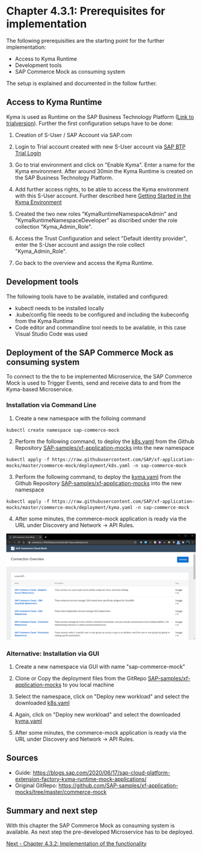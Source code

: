 # Chapter 4.3.1: Prerequisites for implementation

The following prerequisities are the starting point for the further implementation: 

* Access to Kyma Runtime
* Development tools
* SAP Commerce Mock as consuming system

The setup is explained and documented in the follow further.

## Access to Kyma Runtime

Kyma is used as Runtime on the SAP Business Technology Platform ([Link to trialversion](https://www.sap.com/cmp/td/sap-cloud-platform-trial.html)). Further the first configuration setups have to be done:

1. Creation of S-User / SAP Account via SAP.com

2. Login to Trial account created with new S-User account via [SAP BTP Trial Login](https://www.sap.com/cmp/td/sap-cloud-platform-trial.html)

3. Go to trial environment and click on "Enable Kyma". Enter a name for the Kyma environment. After around 30min the Kyma Runtime is created on the SAP Business Technology Platform.

4. Add further access rights, to be able to access the Kyma environment with this S-User account. Further described here [Getting Started in the Kyma Environment](https://help.sap.com/viewer/65de2977205c403bbc107264b8eccf4b/Cloud/en-US/d1abd18556f24fb091d081b2e3454b8b.html)

5. Created the two new roles "KymaRuntimeNamespaceAdmin" and "KymaRuntimeNamespaceDeveloper" as discribed under the role collection "Kyma_Admin_Role".

6. Access the Trust Configuration and select "Default identity provider", enter the S-User account and assign the role collect "Kyma_Admin_Role".

7. Go back to the overview and access the Kyma Runtime. 

## Development tools

The following tools have to be available, installed and configured:

* kubectl needs to be installed locally
* .kube/config file needs to be configured and including the kubeconfig from the Kyma Runtime
* Code editor and commandline tool needs to be available, in this case Visual Studio Code was used

## Deployment of the SAP Commerce Mock as consuming system

To connect to the the to be implemented Microservice, the SAP Commerce Mock is used to Trigger Events, send and receive data to and from the Kyma-based Microservice.

### Installation via Command Line

1. Create a new namespace with the folloing command

```
kubectl create namespace sap-commerce-mock
```

2. Perform the following command, to deploy the [k8s.yaml](https://raw.githubusercontent.com/SAP/xf-application-mocks/master/commerce-mock/deployment/k8s.yaml) from the Github Repository [SAP-samples/xf-application-mocks](https://github.com/SAP-samples/xf-application-mocks/tree/master/commerce-mock) into the new namespace
```
kubectl apply -f https://raw.githubusercontent.com/SAP/xf-application-mocks/master/commerce-mock/deployment/k8s.yaml -n sap-commerce-mock

```

3. Perform the following command, to deploy the [kyma.yaml](https://raw.githubusercontent.com/SAP/xf-application-mocks/master/commerce-mock/deployment/kyma.yaml) from the Github Repository [SAP-samples/xf-application-mocks](https://github.com/SAP-samples/xf-application-mocks/tree/master/commerce-mock) into the new namespace
```
kubectl apply -f https://raw.githubusercontent.com/SAP/xf-application-mocks/master/commerce-mock/deployment/kyma.yaml -n sap-commerce-mock
```

4. After some minutes, the commerce-mock application is ready via the URL under Discovery and Network -> API Rules.

![](images/01_SAP-Commerce-Mock-Start.png)


### Alternative: Installation via GUI

1. Create a new namespace via GUI with name "sap-commerce-mock"

2. Clone or Copy the deployment files from the GitRepo [SAP-samples/xf-application-mocks](https://github.com/SAP-samples/xf-application-mocks/tree/master/commerce-mock) to you local machine

3. Select the namespace, click on "Deploy new workload" and select the downloaded [k8s.yaml](https://raw.githubusercontent.com/SAP/xf-application-mocks/master/commerce-mock/deployment/k8s.yaml)

4. Again, click on "Deploy new workload" and select the downloaded [kyma.yaml](https://raw.githubusercontent.com/SAP/xf-application-mocks/master/commerce-mock/deployment/kyma.yaml)

5. After some minutes, the commerce-mock application is ready via the URL under Discovery and Network -> API Rules.

## Sources

- Guide: https://blogs.sap.com/2020/06/17/sap-cloud-platform-extension-factory-kyma-runtime-mock-applications/ 
- Original GitRepo: https://github.com/SAP-samples/xf-application-mocks/tree/master/commerce-mock



## Summary and next step

With this chapter the SAP Commerce Mock as consuming system is available. As next step the pre-developed Microservice has to be deployed.

[Next - Chapter 4.3.2: Implementation of the functionality](https://github.com/klouisbrother/ba-kyma-prototype/blob/main/documentation/4.3.2_implementation.md) 